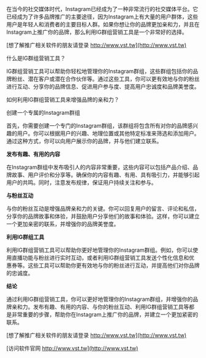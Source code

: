 在当今的社交媒体时代，Instagram已经成为了一种非常流行的社交媒体平台。它已经成为了许多品牌推广的主要途径，因为Instagram上有大量的用户群体，这些用户是年轻人和消费者的主要目标人群。如果你想让你的品牌更加亲和力，并且在Instagram上推广你的品牌，那么利用IG群组营销工具是一个非常好的选择。

[想了解推广相关软件的朋友请登录 http://www.vst.tw](http://www.vst.tw)

什么是IG群组营销工具？

IG群组营销工具可以帮助你轻松地管理你的Instagram群组，这些群组包括你的品牌粉丝、潜在客户或潜在合作伙伴等。通过这些工具，你可以更有效地与你的粉丝进行互动、分享你的品牌信息、促进用户参与度、提高用户忠诚度和品牌美誉度。

如何利用IG群组营销工具来增强品牌的亲和力？

创建一个专属的Instagram群组

首先，你需要创建一个专门的Instagram群组，该群组将包含所有对你的品牌感兴趣的用户。你可以根据用户的兴趣、地理位置或其他特定标准来筛选和添加用户。通过这种方式，你可以向用户展示你的品牌，并与他们建立联系。

**发布有趣、有用的内容**

在Instagram群组中发布吸引人的内容非常重要，这些内容可以包括产品介绍、品牌故事、用户评价和分享等。确保你的内容有趣、有用、具有吸引力，并能够引起用户的共鸣。同时，注意发布规律，保证用户持续关注和参与。

**与粉丝互动**

与你的粉丝互动是增强品牌亲和力的关键。你可以回复用户的留言、评论和私信，分享你的品牌故事和体验，并鼓励用户分享他们的故事和体验。这样，你可以建立一个更加亲密的联系，并增强你的品牌美誉度。

**利用IG群组工具**

利用IG群组营销工具可以帮助你更好地管理你的Instagram群组。例如，你可以使用直播功能与粉丝进行实时互动，或者利用IG群组营销工具发送个性化信息和优惠券等。这些工具可以帮助你更有效地与你的粉丝进行互动，并提高他们对你品牌的忠诚度。

**结论**

通过利用IG群组营销工具，你可以更好地管理你的Instagram群组，并增强你的品牌亲和力。发布有趣、有用的内容、与你的粉丝互动、利用IG群组营销工具等都是非常重要的步骤，帮助你在Instagram上推广你的品牌，并建立一个更加紧密的联系。

[想了解推广相关软件的朋友请登录 http://www.vst.tw](http://www.vst.tw)


[访问软件官网 http://www.vst.tw](http://www.vst.tw)
